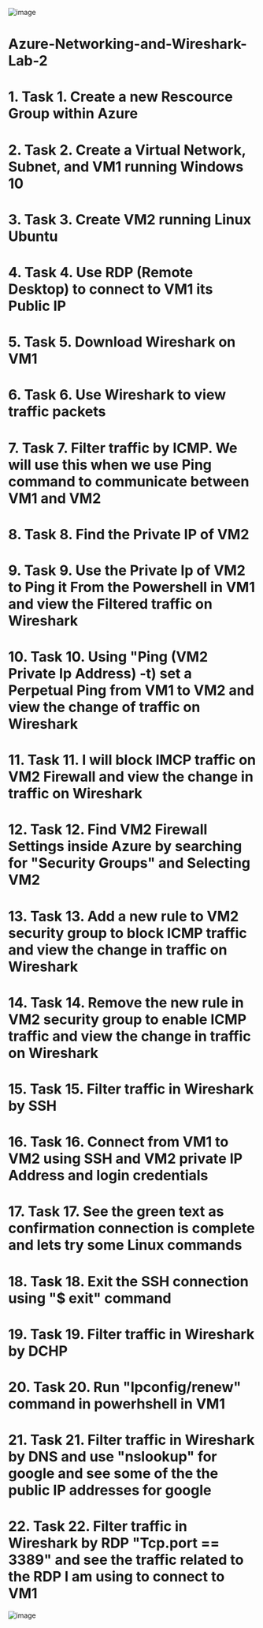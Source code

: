![image](https://github.com/iahalkhatib/Azure-Networking-and-Wireshark-Lab-2/assets/170050432/1035291e-e07e-4b19-bdd0-63ff2e6b4a1e)


# Azure-Networking-and-Wireshark-Lab-2

# 1. Task 1. Create a new Rescource Group within Azure 


# 2. Task 2. Create a Virtual Network, Subnet, and VM1 running Windows 10 

# 3. Task 3. Create VM2 running Linux Ubuntu 

# 4. Task 4. Use RDP (Remote Desktop) to connect to VM1 its Public IP 

# 5. Task 5. Download Wireshark on VM1 

# 6. Task 6. Use Wireshark to view traffic packets 

# 7. Task 7. Filter traffic by ICMP. We will use this when we use Ping command to communicate between VM1 and VM2 

# 8. Task 8. Find the Private IP of VM2 

# 9. Task 9. Use the Private Ip of VM2 to Ping it From the Powershell in VM1 and view the Filtered traffic on Wireshark 

# 10. Task 10. Using "Ping (VM2 Private Ip Address) -t) set a Perpetual Ping from VM1 to VM2 and view the change of traffic on Wireshark 

# 11. Task 11. I will block IMCP traffic on VM2 Firewall and view the change in traffic on Wireshark 

# 12. Task 12. Find VM2 Firewall Settings inside Azure by searching for "Security Groups" and Selecting VM2 

# 13. Task 13. Add a new rule to VM2 security group to block ICMP traffic and view the change in traffic on Wireshark

# 14. Task 14. Remove the new rule in VM2 security group to enable ICMP traffic and view the change in traffic on Wireshark

# 15. Task 15. Filter traffic in Wireshark by SSH

# 16. Task 16. Connect from VM1 to VM2 using SSH and VM2 private IP Address and login credentials 

# 17. Task 17. See the green text as confirmation connection is complete and lets try some Linux commands 

# 18. Task 18. Exit the SSH connection using "$ exit" command 

# 19. Task 19. Filter traffic in Wireshark by DCHP

# 20. Task 20. Run "Ipconfig/renew" command in powerhshell in VM1 

# 21. Task 21. Filter traffic in Wireshark by DNS and use "nslookup" for google and see some of the the public IP addresses for google

# 22. Task 22. Filter traffic in Wireshark by RDP "Tcp.port == 3389" and see the traffic related to the RDP I am using to connect to VM1 

![image](https://github.com/iahalkhatib/Azure-Networking-and-Wireshark-Lab-2/assets/170050432/f29453ce-d850-41fa-a511-34382c384b30)
